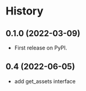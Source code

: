 # History

## 0.1.0 (2022-03-09)

* First release on PyPI.

## 0.4 (2022-06-05)
* add get_assets interface
